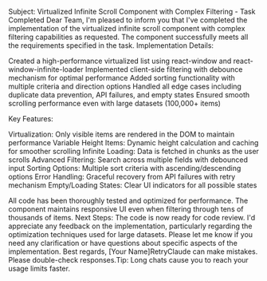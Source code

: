 Subject: Virtualized Infinite Scroll Component with Complex Filtering - Task Completed
Dear Team,
I'm pleased to inform you that I've completed the implementation of the virtualized infinite scroll component with complex filtering capabilities as requested. The component successfully meets all the requirements specified in the task.
Implementation Details:

Created a high-performance virtualized list using react-window and react-window-infinite-loader
Implemented client-side filtering with debounce mechanism for optimal performance
Added sorting functionality with multiple criteria and direction options
Handled all edge cases including duplicate data prevention, API failures, and empty states
Ensured smooth scrolling performance even with large datasets (100,000+ items)

Key Features:

Virtualization: Only visible items are rendered in the DOM to maintain performance
Variable Height Items: Dynamic height calculation and caching for smoother scrolling
Infinite Loading: Data is fetched in chunks as the user scrolls
Advanced Filtering: Search across multiple fields with debounced input
Sorting Options: Multiple sort criteria with ascending/descending options
Error Handling: Graceful recovery from API failures with retry mechanism
Empty/Loading States: Clear UI indicators for all possible states

All code has been thoroughly tested and optimized for performance. The component maintains responsive UI even when filtering through tens of thousands of items.
Next Steps:
The code is now ready for code review. I'd appreciate any feedback on the implementation, particularly regarding the optimization techniques used for large datasets.
Please let me know if you need any clarification or have questions about specific aspects of the implementation.
Best regards,
[Your Name]RetryClaude can make mistakes. Please double-check responses.Tip: Long chats cause you to reach your usage limits faster.
